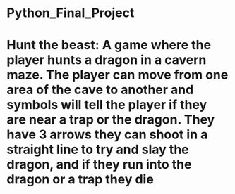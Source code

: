 # Python_Final_Project
# Hunt the beast: A game where the player hunts a dragon in a cavern maze. The player can move from one area of the cave to another and symbols will tell the player if they are near a trap or the dragon. They have 3 arrows they can shoot in a straight line to try and slay the dragon, and if they run into the dragon or a trap they die